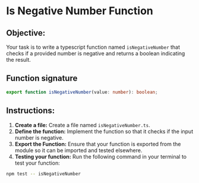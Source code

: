 # Is Negative Number Function

## Objective:

Your task is to write a typescript function named `isNegativeNumber` that checks if a provided number is negative and returns a boolean indicating the result.

## Function signature

```typescript
export function isNegativeNumber(value: number): boolean;
```

## Instructions:

1. **Create a file:** Create a file named `isNegativeNumber.ts`.
2. **Define the function:** Implement the function so that it checks if the input number is negative.
3. **Export the Function:** Ensure that your function is exported from the module so it can be imported and tested elsewhere.
4. **Testing your function:** Run the following command in your terminal to test your function:

```Bash
npm test -- isNegativeNumber
```
